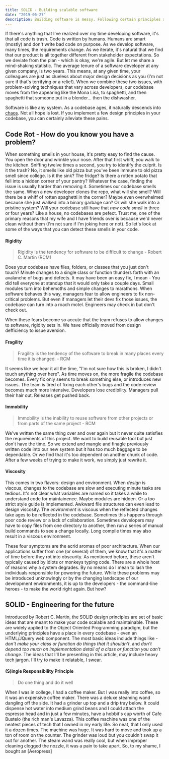 ```yaml
---
title: SOLID - Building scalable software
date: "2019-06-27"
description: Building software is messy. Following certain principles and patterns can help remove some of the mess. SOLID is where to start.
---
```


If there's anything that I've realized over my time developing software, it's that all code is trash. Code is written by humans. Humans are smart (mostly) and don't write bad code on purpose. As we develop software, many times, the requirements change. As we iterate, it's natural that we find that our product is all together different from stakeholder expectations. So we deviate from the plan - which is okay, we're agile. But let me share a mind-shaking statistic. The average tenure of a software developer at any given company, is two years. This means, at any given time, your colleagues are just as clueless about major design decisions as you (I'm not sure if that's terrifying or a relief). When we combine these two issues, with problem-solving techniques that vary across developers, our codebase moves from the appearing like the Mona Lisa, to spaghetti, and then spaghetti that someone put in a blender... then the dishwasher.

Software is like any system. As a codebase ages, it naturally descends into [chaos](https://en.wikipedia.org/wiki/Chaos_theory). Not all hope is lost. If you implement a few design principles in your codebase, you can certainly alleviate these pains.

## Code Rot - How do you know you have a problem?

When something smells in your house, it's pretty easy to find the cause. You open the door and wrinkle your nose. After that first whiff, you walk to the kitchen. Sniffing twelve times a second, you try to identify the culprit. Is it the trash? No, it smells like old pizza but you've been immune to old pizza smell since college. Is it the sink? The fridge? Is there a rotten potato that fell into a hidden corner of your pantry? Whatever the case, finding the issue is usually harder than removing it. Sometimes our codebase smells the same. When a new developer clones the repo, what will she smell? Will there be a whiff of rotten spaghetti in the corner? Maybe even overwhelmed because she just walked into a binary garbage can? Or will she walk into a pristine system? Will your codebase still have that _new code smell_ in three or four years? Like a house, no codebases are pefect. Trust me, one of the primary reasons that my wife and I have friends over is because we'd never clean without them (I'm not sure if I'm joking here or not). So let's look at some of the ways that you can detect these smells in your code.

#### Rigidity

> Rigidity is the tendency for software to be difficult to change - Robert C. Martin (RCM)

Does your codebase have files, folders, or classes that you just don't touch? Minute changes to a single class or function thunders forth with an avalanche of bugs and defects. It may have been an easy fix, I mean - You did tell everyone at standup that it would only take a couple days. Small modules turn into behemoths and simple changes to marathons. When software behaves this way, managers fear to allow engineers to fix non-critical problems. But even if managers let their devs fix those issues, the codebase can turn into a roach motel. Engineers may check in but don't check out.

When these fears become so accute that the team refuses to allow changes to software, rigidity sets in. We have officially moved from design defficiency to issue aversion.

#### Fragility

> Fragility is the tendency of the software to break in many places every time it is changed. - RCM

It seems like we hear it all the time, "I'm not sure how this is broken, I didn't touch anything over here". As time moves on, the more fragile the codebase becomes. Every fix only seems to break something else, or introduces new issues. The team is tired of fixing each other's bugs and the code review becomes much more intensive. Developers lose credibility. Managers pull their hair out. Releases get pushed back.

#### Immobility

> Immobility is the inability to reuse software from other projects or from parts of the same project - RCM

We've written the same thing over and over again but it never quite satisfies the requirements of this project. We want to build reusable tool but just don't have the time. So we extend and mangle and finagle previously written code into our new system but it has too much baggage to be dependable. Or we find that it's too dependent on another chunk of code. After a few weeks of trying to make it work, we simply just rewrite it.

#### Viscosity

This comes in two flavors: design and environment. When _design_ is viscous, changes to the codebase are slow and executing minute tasks are tedious. It's not clear what variables are named so it takes a while to understand code for maintainence. Maybe modules are hidden. Or a too strict style guide is implemented. Awkward file structures can even lead to design viscosity. The _environment_ is viscous when the reflected changes take ages to be reflected in the codebase. Sometimes this happens through poor code review or a lack of collaboration. Sometimes developers may have to copy files from one directory to another, then run a series of manual build commands to see a change locally. Long compile times may also result in a viscous environment.

These four symptoms are the acrid aromas of poor architecture. When our applications suffer from one (or several) of them, we know that it's a matter of time before they rot into obscurity. As mentioned before, these aren't typically caused by idiots or monkeys typing code. There are a whole host of reasons why a system degrades. By no means do I mean to lash the individuals responsible for powering the future. While these problems may be introduced unknowingly or by the changing landscape of our development environments, it is up to the developers - the command-line heroes - to make the world right again. But how?

## SOLID - Engineering for the future

Introduced by Robert C. Martin, the SOLID design principles are set of basic ideas that are meant to make your code scalable and maintainable. These are widely applied to the Object Oriented Programming paradigm, but the underlying principles have a place in every codebase - even an HTML/JQuery web component. The most basic ideas include things like - _don't make your class or function do things that it shouldn't_, and _don't depend too much on implementation detail of a class or function you can't change_. The ideas that I'll be presenting in this article, may include heavy tech jargon. I'll try to make it relatable, I swear.

#### (S)ingle Responsibility Principle

> Do one thing and do it well

When I was in college, I had a coffee maker. But I was really into coffee, so it was an expensive coffee maker. There was a deluxe steaming wand dangling off the side. It had a grinder up top and a drip tray below. It could dispense hot water into medium grind beans and I could attach the espresso head and in just a few minutes, have a hobbit's cup worth of Cafe Bustelo (the rich man's Lavazza). This coffee machine was one of the neatest pieces of tech that I owned in my early life. So neat, that I only used it a dozen times. The machine was huge. It was hard to move and took up a ton of room on the counter. The grinder was loud but you couldn't swap it out for another. The steam wand was really cool, but when improper cleaning clogged the nozzle, it was a pain to take apart. So, to my shame, I bought an [Aeropress]

